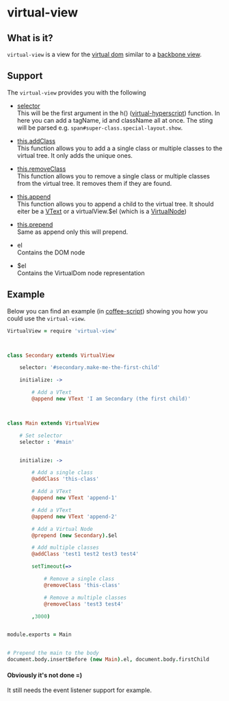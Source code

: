 # virtual-view



## What is it?

`virtual-view` is a view for the [virtual dom](https://github.com/Matt-Esch/virtual-dom) similar to a [backbone view](http://backbonejs.org/#View).



## Support

The `virtual-view` provides you with the following

- [selector](https://github.com/Matt-Esch/virtual-dom/blob/master/virtual-hyperscript/README.md)<br>
	This will be the first argument in the h() ([virtual-hyperscript](https://github.com/Matt-Esch/virtual-dom/blob/master/virtual-hyperscript/README.md)) function.
	In here you can add a tagName, id and className all at once.
	The sting will be parsed e.g. `span#super-class.special-layout.show`.

- [this.addClass](https://github.com/hawkerboy7/virtual-view/blob/master/src/virtual-view.coffee#L29)<br>
	This function allows you to add a a single class or multiple classes to the virtual tree. It only adds the unique ones.

- [this.removeClass](https://github.com/hawkerboy7/virtual-view/blob/master/src/virtual-view.coffee#L49)<br>
	This function allows you to remove a single class or multiple classes from the virtual tree. It removes them if they are found.

- [this.append](https://github.com/hawkerboy7/virtual-view/blob/master/src/virtual-view.coffee#L78)<br>
	This function allows you to append a child to the virtual tree. It should eiter be a [VText](https://github.com/Matt-Esch/virtual-dom#example---creating-a-vtree-using-the-objects-directly) or a virtualView.$el (which is a [VirtualNode](https://github.com/Matt-Esch/virtual-dom/blob/master/virtual-hyperscript/README.md))

- [this.prepend](https://github.com/hawkerboy7/virtual-view/blob/master/src/virtual-view.coffee#L87)<br>
	Same as append only this will prepend.

- el<br>
	Contains the DOM node

- $el<br>
	Contains the VirtualDom node representation



## Example

Below you can find an example (in [coffee-script](https://github.com/jashkenas/coffeescript)) showing you how you could use the `virtual-view`.


```coffeescript
VirtualView = require 'virtual-view'



class Secondary extends VirtualView

	selector: '#secondary.make-me-the-first-child'

	initialize: ->

		# Add a VText
		@append new VText 'I am Secondary (the first child)'



class Main extends VirtualView

	# Set selector
	selector : '#main'


	initialize: ->

		# Add a single class
		@addClass 'this-class'

		# Add a VText
		@append new VText 'append-1'

		# Add a VText
		@append new VText 'append-2'

		# Add a Virtual Node
		@prepend (new Secondary).$el

		# Add multiple classes
		@addClass 'test1 test2 test3 test4'

		setTimeout(=>

			# Remove a single class
			@removeClass 'this-class'

			# Remove a multiple classes
			@removeClass 'test3 test4'

		,3000)


module.exports = Main


# Prepend the main to the body
document.body.insertBefore (new Main).el, document.body.firstChild
```



#### Obviously it's not done =)
It still needs the event listener support for example.